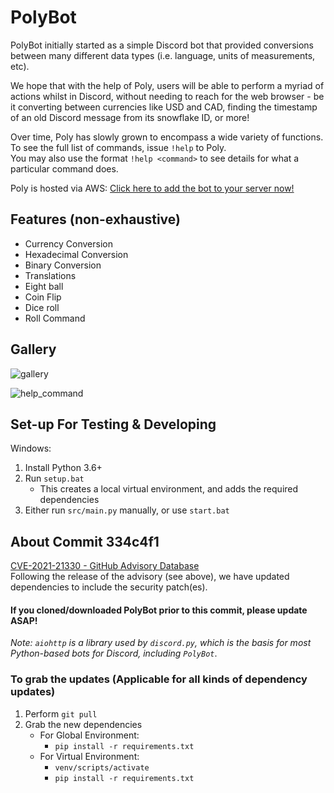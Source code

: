 # PolyBot
PolyBot initially started as a simple Discord bot that provided conversions between many different data types (i.e. language, units of measurements, etc).  

We hope that with the help of Poly, users will be able to perform a myriad of actions whilst in Discord, without needing to reach for the web browser - be it converting between currencies like USD and CAD, finding the timestamp of an old Discord message from its snowflake ID, or more!  

Over time, Poly has slowly grown to encompass a wide variety of functions. To see the full list of commands, issue `!help` to Poly.  
You may also use the format `!help <command>` to see details for what a particular command does.  

Poly is hosted via AWS:
[Click here to add the bot to your server now!](https://discord.com/oauth2/authorize?client_id=619763426402631700&scope=bot&permissions=8&response_type=code)

## Features (non-exhaustive)
- Currency Conversion
- Hexadecimal Conversion
- Binary Conversion
- Translations
- Eight ball
- Coin Flip
- Dice roll
- Roll Command

## Gallery
![gallery](https://media.discordapp.net/attachments/631249406775132182/799770724591468604/3443bba7bace8052f9f17eeabf15d653.png)

![help_command](https://cdn.discordapp.com/attachments/631249406775132182/799771101143498752/8fe54bc717cdd0cd489f164f149ac32f.png)

## Set-up For Testing & Developing
Windows:  
1. Install Python 3.6+
2. Run `setup.bat`
    - This creates a local virtual environment, and adds the required dependencies
3. Either run `src/main.py` manually, or use `start.bat`

## About Commit 334c4f1
[CVE-2021-21330 - GitHub Advisory Database](https://github.com/advisories/GHSA-v6wp-4m6f-gcjg)  
Following the release of the advisory (see above), we have updated dependencies to include the security patch(es).  

#### If you cloned/downloaded PolyBot prior to this commit, please update ASAP!

*Note: `aiohttp` is a library used by `discord.py`, which is the basis for most Python-based bots for Discord, including `PolyBot`*.  
### To grab the updates (Applicable for all kinds of dependency updates)
1. Perform `git pull`
2. Grab the new dependencies  
    - For Global Environment:  
      - `pip install -r requirements.txt`  
    - For Virtual Environment:  
      - `venv/scripts/activate`  
      - `pip install -r requirements.txt`  
